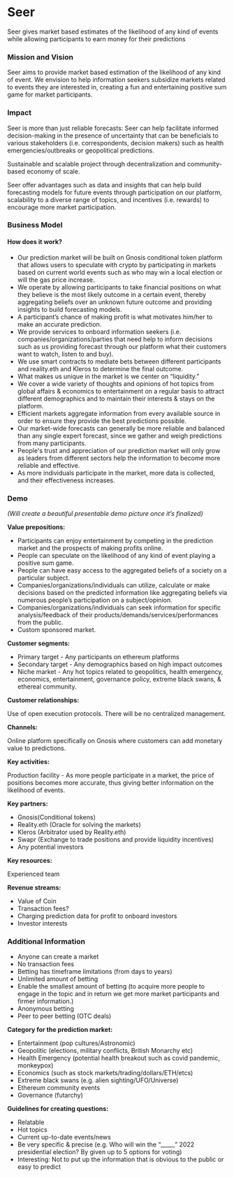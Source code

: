 # Seer
Seer gives market based estimates of the likelihood of any kind of events while allowing participants to earn money for their predictions


### Mission and Vision
Seer aims to provide market based estimation of the likelihood of any kind of event. We envision to help information seekers subsidize markets related to events they are interested in, creating a fun and entertaining positive sum game for market participants.


### Impact
Seer is more than just reliable forecasts: Seer can help facilitate informed decision-making in the presence of uncertainty that can be beneficials to various stakeholders (i.e. correspondents, decision makers) such as health emergencies/outbreaks or geopolitical predictions.  

Sustainable and scalable project through decentralization and community-based economy of scale.

Seer offer advantages such as data and insights that can help build forecasting models for future events through participation on our platform, scalability to a diverse range of topics, and incentives (i.e. rewards) to encourage more market participation.
### Business Model
#### How does it work?
- Our prediction market will be built on Gnosis conditional token platform that allows users to speculate with crypto by participating in markets based on current world events such as who may win a local election or will the gas price increase.
- We operate by allowing participants to take financial positions on what they believe is the most likely outcome in a certain event, thereby aggregating beliefs over an unknown future outcome and providing insights to build forecasting models.
- A participant’s chance of making profit is what motivates him/her to make an accurate prediction.
- We provide services to onboard information seekers (i.e. companies/organizations/parties that need help to inform decisions such as us providing forecast through our platform what their customers want to watch, listen to and buy).
- We use smart contracts to mediate bets between different participants and reality.eth and Kleros to determine the final outcome.
- What makes us unique in the market is we center on “liquidity.”
- We cover a wide variety of thoughts and opinions of hot topics from global affairs & economics to entertainment on a regular basis to attract different demographics and to maintain their interests & stays on the platform.
- Efficient markets aggregate information from every available source in order to ensure they provide the best predictions possible.
- Our market-wide forecasts can generally be more reliable and balanced than any single expert forecast, since we gather and weigh predictions from many participants.
- People's trust and appreciation of our prediction market will only grow as leaders from different sectors help the information to become more reliable and effective.
- As more individuals participate in the market, more data is collected, and their effectiveness increases.

###
### Demo






*(Will create a beautiful presentable demo picture once it’s finalized)*








**Value prepositions:**

- Participants can enjoy entertainment by competing in the prediction market and the prospects of making profits online.
- People can speculate on the likelihood of any kind of event playing a positive sum game.
- People can have easy access to the aggregated beliefs of a society on a particular subject.
- Companies/organizations/individuals can utilize, calculate or make decisions based on the predicted information like aggregating beliefs via numerous people’s participation on a subject/opinion.
- Companies/organizations/individuals can seek information for specific analysis/feedback of their products/demands/services/performances from the public.
- Custom sponsored market.

**Customer segments:** ​​

- Primary target - Any participants on ethereum platforms
- Secondary target - Any demographics based on high impact outcomes
- Niche market - Any hot topics related to geopolitics, health emergency, economics, entertainment, governance policy, extreme black swans, & ethereal community.

**Customer relationships:**

Use of open execution protocols. There will be no centralized management.

**Channels:**

Online platform specifically on Gnosis where customers can add monetary value to predictions.

**Key activities:**

Production facility - As more people participate in a market, the price of positions becomes more accurate, thus giving better information on the likelihood of events.


**Key partners:**

- Gnosis(Conditional tokens)
- Reality.eth (Oracle for solving the markets)
- Kleros (Arbitrator used by Reality.eth)
- Swapr (Exchange to trade positions and provide liquidity incentives)
- Any potential investors

**Key resources:**

Experienced team

**Revenue streams:**

- Value of Coin
- Transaction fees?
- Charging prediction data for profit to onboard investors
- Investor interests


### Additional Information
- Anyone can create a market
- No transaction fees
- Betting has timeframe limitations (from days to years)
- Unlimited amount of betting
- Enable the smallest amount of betting (to acquire more people to engage in the topic and in return we get more market participants and firmer information.)
- Anonymous betting
- Peer to peer betting (OTC deals)

**Category for the prediction market:**

- Entertainment (pop cultures/Astronomic)
- Geopolitic (elections, military conflicts, British Monarchy etc)
- Health Emergency (potential health breakout such as covid pandemic, monkeypox)
- Economics (such as stock markets/trading/dollars/ETH/etcs)
- Extreme black swans (e.g. alien sighting/UFO/Universe)
- Ethereum community events
- Governance (futarchy)

**Guidelines for creating questions:**

- Relatable
- Hot topics
- Current up-to-date events/news
- Be very specific & precise (e.g. Who will win the “\_\_\_\_\_” 2022 presidential election? By given up to 5 options for voting)
- Interesting: Not to put up the information that is obvious to the public or easy to predict
